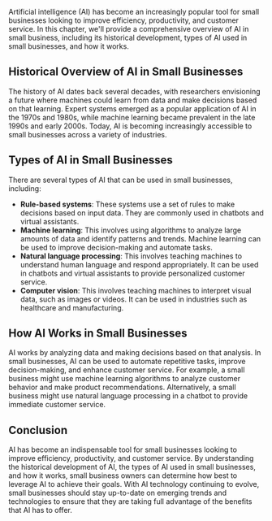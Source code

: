 
Artificial intelligence (AI) has become an increasingly popular tool for small businesses looking to improve efficiency, productivity, and customer service. In this chapter, we'll provide a comprehensive overview of AI in small business, including its historical development, types of AI used in small businesses, and how it works.

Historical Overview of AI in Small Businesses
---------------------------------------------

The history of AI dates back several decades, with researchers envisioning a future where machines could learn from data and make decisions based on that learning. Expert systems emerged as a popular application of AI in the 1970s and 1980s, while machine learning became prevalent in the late 1990s and early 2000s. Today, AI is becoming increasingly accessible to small businesses across a variety of industries.

Types of AI in Small Businesses
-------------------------------

There are several types of AI that can be used in small businesses, including:

* **Rule-based systems**: These systems use a set of rules to make decisions based on input data. They are commonly used in chatbots and virtual assistants.
* **Machine learning**: This involves using algorithms to analyze large amounts of data and identify patterns and trends. Machine learning can be used to improve decision-making and automate tasks.
* **Natural language processing**: This involves teaching machines to understand human language and respond appropriately. It can be used in chatbots and virtual assistants to provide personalized customer service.
* **Computer vision**: This involves teaching machines to interpret visual data, such as images or videos. It can be used in industries such as healthcare and manufacturing.

How AI Works in Small Businesses
--------------------------------

AI works by analyzing data and making decisions based on that analysis. In small businesses, AI can be used to automate repetitive tasks, improve decision-making, and enhance customer service. For example, a small business might use machine learning algorithms to analyze customer behavior and make product recommendations. Alternatively, a small business might use natural language processing in a chatbot to provide immediate customer service.

Conclusion
----------

AI has become an indispensable tool for small businesses looking to improve efficiency, productivity, and customer service. By understanding the historical development of AI, the types of AI used in small businesses, and how it works, small business owners can determine how best to leverage AI to achieve their goals. With AI technology continuing to evolve, small businesses should stay up-to-date on emerging trends and technologies to ensure that they are taking full advantage of the benefits that AI has to offer.
